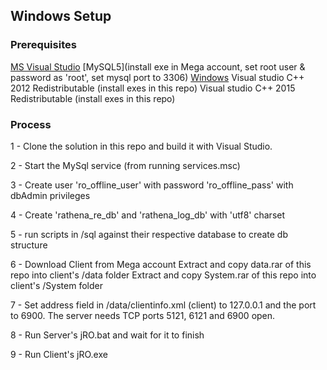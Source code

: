 ## Windows Setup
### Prerequisites
[MS Visual Studio](https://www.visualstudio.com/downloads/)
[MySQL5](install exe in Mega account, set root user & password as 'root', set mysql port to 3306)
[Windows](https://gitforwindows.org/)
Visual studio C++ 2012 Redistributable (install exes in this repo)
Visual studio C++ 2015 Redistributable (install exes in this repo)

### Process
1 - Clone the solution in this repo and build it with Visual Studio.

2 - Start the MySql service (from running services.msc)

3 - Create user 'ro_offline_user' with password 'ro_offline_pass' with dbAdmin privileges 

4 - Create 'rathena_re_db' and 'rathena_log_db' with 'utf8' charset

5 - run scripts in /sql against their respective database to create db structure

6 - Download Client from Mega account
      Extract and copy data.rar of this repo into client's /data folder
      Extract and copy System.rar of this repo into client's /System folder

7 - Set address field in /data/clientinfo.xml (client) to 127.0.0.1 and the port to 6900.
    The server needs TCP ports 5121, 6121 and 6900 open.

8 - Run Server's jRO.bat and wait for it to finish

9 - Run Client's jRO.exe
